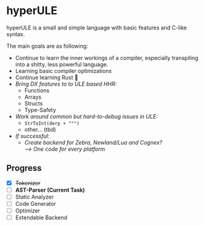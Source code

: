 # hyperULE

hyperULE is a small and simple language with basic features and C-like syntax.

The main goals are as following:

- Continue to learn the inner workings of a compiler, especially transpiling into a shitty, less powerful language.
- Learning basic compiler optimizations
- Continue learning Rust 🦀
- *Bring DX features to to ULE based HHR:*
  - Functions
  - Arrays
  - Structs
  - Type-Safety
- *Work around common but hard-to-debug issues in ULE:*
  - `StrToInt(derp + """)`
  - other... (tbd)
- *If successful:*
  - *Create backend for Zebra, Newland/Lua and Cognex?*<br/>
    *--> One code for every platform*


## Progress

- [x] ~~Tokenizer~~
- [ ] **AST-Parser (Current Task)**
- [ ] Static Analyzer
- [ ] Code Generator
- [ ] Optimizer
- [ ] Extendable Backend